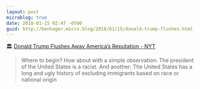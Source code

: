 ```yaml
---
layout: post
microblog: true
date: 2018-01-15 02:47 -0500
guid: http://benhager.micro.blog/2018/01/15/donald-trump-flushes.html
---
```

🏛 [Donald Trump Flushes Away America’s Reputation - NYT](https://www.nytimes.com/2018/01/12/opinion/donald-trump-flushes-away-americas-reputation.html)

> Where to begin? How about with a simple observation: The president of the United States is a racist. And another: The United States has a long and ugly history of excluding immigrants based on race or national origin
